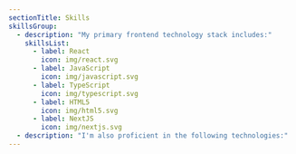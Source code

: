 ```yaml
---
sectionTitle: Skills
skillsGroup:
  - description: "My primary frontend technology stack includes:"
    skillsList:
      - label: React
        icon: img/react.svg
      - label: JavaScript
        icon: img/javascript.svg
      - label: TypeScript
        icon: img/typescript.svg
      - label: HTML5
        icon: img/html5.svg
      - label: NextJS
        icon: img/nextjs.svg
  - description: "I'm also proficient in the following technologies:"
---
```

